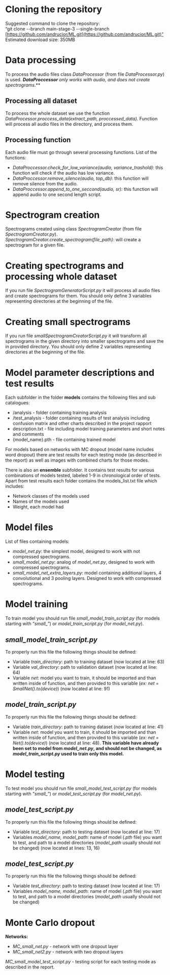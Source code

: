 # Cloning the repository

Suggested command to clone the repository:   
“git clone \--branch main-stage-3 \--single-branch [https://github.com/andrucior/ML.git](https://github.com/andrucior/ML.git)”  
Estimated download size: 350MB

# Data processing

To process the audio files class *DataProcessor* (from file *DataProcessor.py*) is used. ***DataProccessor*** **only works with audio, and does not create spectrograms*.***

## Processing all dataset

To process the whole dataset we use the function *DataProcessor.proccess\_data(extract\_path, proccessed\_data).* Function will process all audio files in the directory, and process them.

## Processing function

Each audio file must go through several processing functions. List of the functions:

- *DataProccessor.check\_for\_low\_variance(audio, variance\_trashold)*: this function will check if the audio has low variance.  
- *DataProccessor.remove\_silence(audio, top\_db)*: this function will remove silence from the audio.  
- *DataProccessor.append\_to\_one\_seccond(audio, sr):* this function will append audio to one second length script.

# Spectrogram creation

Spectrograms created using class *SpectrogramCreator* (from file *SpectrogramCreator.py*).  
*SpectrogramCreator.create\_spectrogram(file\_path)*: will create a spectrogram for a given file.

# Creating spectrograms and processing whole dataset

If you run file *SpectrogramGeneratorScript.py* it will process all audio files and create spectrograms for them. You should only define 3 variables representing directories at the beginning of the file.

# Creating small spectrograms

If you run file *smallSpectrogramCreatorScript.py* it will transform all spectrograms in the given directory into smaller spectrograms and save the in provided directory. You should only define 2 variables representing directories at the beginning of the file.

# Model parameter descriptions and test results 

Each subfolder in the folder **models** contains the following files and sub catalogues:

* /analysis \- folder containing training analysis  
* /test\_analysis \- folder containing results of test analysis including confusion matrix and other charts described in the project rapport  
* description.txt \- file including model training parameters and short notes and comments  
* {model\_name}.pth \- file containing trained model

For models based on networks with MC dropout (model name includes word dropout) there are test results for each testing mode (as described in the report) as well as images with combined charts for those modes.

There is also an **ensemble** subfolder. It contains test results for various combinations of models tested, labeled 1-9 in chronological order of tests. Apart from test results each folder contains the models\_list.txt file which includes:

* Network classes of the models used  
* Names of the models used  
* Weight, each model had

# Model files

List of files containing models:

- *model\_net.py*: the simplest model, designed to work with not compressed spectrograms.  
- *small\_model\_net.py*: analog of *model\_net.py*, designed to work with compressed spectrograms.  
- *small\_model\_net\_extra\_layers.py*: model containing additional layers, 4 convolutional and 3 pooling layers. Designed to work with compressed spectrograms.

# Model training

To train model you should run file *small\_model\_train\_script.py* (for models starting with “*small\_*”) or *model\_train\_script.py* (for *model\_net.py*).

## *small\_model\_train\_script.py*

To properly run this file the following things should be defined:

- Variable *train\_directory*: path to training dataset (now located at line: 63\)  
- Variable *val\_directory*: path to validation dataset (now located at line: 64\)  
- Variable *net*: model you want to train, it should be imported and than written inside of function, and then provided to this variable (*ex: net \= SmallNet().to(device)*) (now located at line: 91\)

## *model\_train\_script.py*

To properly run this file the following things should be defined:

- Variable *train\_directory*: path to training dataset (now located at line: 41\)  
- Variable *net*: model you want to train, it should be imported and than written inside of function, and then provided to this variable (*ex: net \= Net().to(device)*) (now located at line: 48). **This variable have already been set to model from *model\_net.py*, and should not be changed, as *model\_train\_script.py* used to train only this model.**

# Model testing

To test model you should run file *small\_model\_test\_script.py* (for models starting with “*small\_*”) or *model\_test\_script.py* (for *model\_net.py*).

##  *model\_test\_script.py*

To properly run this file the following things should be defined:

- Variable *test\_directory*: path to testing dataset (now located at line: 17\)  
- Variables *model\_name, model\_path*: name of model (*.pth* file) you want to test, and path to a model directories (*model\_path* usually should not be changed) (now located at lines: 13, 16\)

##  *model\_test\_script.py*

To properly run this file the following things should be defined:

- Variable *test\_directory*: path to testing dataset (now located at line: 17\)  
- Variables *model\_name, model\_path*: name of model (*.pth* file) you want to test, and path to a model directories (*model\_path* usually should not be changed)

# Monte Carlo dropout

**Networks:**

* *MC\_small\_net.py* \- network with one dropout layer  
* *MC\_small\_net2.py* \- network with two dropout layers

*MC\_small\_model\_test\_script.py* \- testing script for each testing mode as described in the report.
